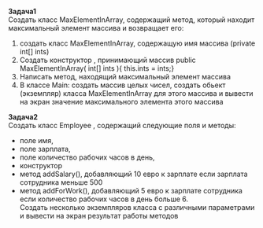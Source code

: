 **Задача1**  
Создать класс MaxElementInArray, содержащий метод, который находит максимальный 
элемент массива и возвращает его:

1. создать класс MaxElementInArray, содержащую имя массива
   (private int[] ints)    
2. Создать конструктор , принимающий массив
   public MaxElementInArray( int[] ints ){
   this.ints = ints;}    
3. Написать метод, находящий максимальный элемент массива  
4. В классе Main: создать массив целых чисел, cоздать обьект (экземпляр) класса MaxElementInArray для этого массива
   и вывести на экран значение максимального элемента этого  массива    


**Задача2**  
Создать класс Employee , содержащий следующие поля и методы:  
- поле имя,
- поле зарплата, 
- поле количество рабочих часов в день,
- конструктор
- метод addSalary(), добавляющий 10 евро  к зарплате если зарплата сотрудника меньше 500
- метод addForWork(), добавляющий 5 евро к зарплате сотрудника если количество рабочих 
часов в день больше 6.  
Создать несколько экземпляров класса с различными параметрами и вывести на экран результат работы методов














